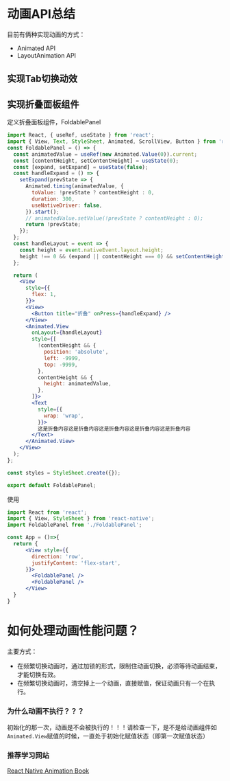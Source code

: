 # 动画API总结

目前有俩种实现动画的方式：

- Animated API
- LayoutAnimation API

## 实现Tab切换动效

## 实现折叠面板组件

定义折叠面板组件，FoldablePanel

```jsx
import React, { useRef, useState } from 'react';
import { View, Text, StyleSheet, Animated, ScrollView, Button } from 'react-native';
const FoldablePanel = () => {
  const animatedValue = useRef(new Animated.Value(0)).current;
  const [contentHeight, setContentHeight] = useState(0);
  const [expand, setExpand] = useState(false);
  const handleExpand = () => {
    setExpand(prevState => {
      Animated.timing(animatedValue, {
        toValue: !prevState ? contentHeight : 0,
        duration: 300,
        useNativeDriver: false,
      }).start();
      // animatedValue.setValue(!prevState ? contentHeight : 0);
      return !prevState;
    });
  };
  const handleLayout = event => {
    const height = event.nativeEvent.layout.height;
    height !== 0 && (expand || contentHeight === 0) && setContentHeight(height);
  };

  return (
    <View
      style={{
        flex: 1,
      }}>
      <View>
        <Button title="折叠" onPress={handleExpand} />
      </View>
      <Animated.View
        onLayout={handleLayout}
        style={[
          !contentHeight && {
            position: 'absolute',
            left: -9999,
            top: -9999,
          },
          contentHeight && {
            height: animatedValue,
          },
        ]}>
        <Text
          style={{
            wrap: 'wrap',
          }}>
          这是折叠内容这是折叠内容这是折叠内容这是折叠内容这是折叠内容
        </Text>
      </Animated.View>
    </View>
  );
};

const styles = StyleSheet.create({});

export default FoldablePanel;

```

使用

```jsx
import React from 'react';
import { View, StyleSheet } from 'react-native';
import FoldablePanel from './FoldablePanel';

const App = ()=>{
  return {
      <View style={{
        direction: 'row',
        justifyContent: 'flex-start',
      }}>
        <FoldablePanel />
        <FoldablePanel />
      </View>
  }
}
```


# 如何处理动画性能问题？

主要方式：

- 在频繁切换动画时，通过加锁的形式，限制住动画切换，必须等待动画结束，才能切换有效。
- 在频繁切换动画时，清空掉上一个动画，直接赋值，保证动画只有一个在执行。

### 为什么动画不执行？？？

初始化的那一次，动画是不会被执行的！！！请检查一下，是不是给动画组件如`Animated.View`赋值的时候，一直处于初始化赋值状态（即第一次赋值状态）

### 推荐学习网站

[React Native Animation Book](https://www.codedaily.io/courses/React-Native-Animated-for-Beginners/Introduction)
